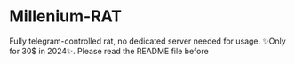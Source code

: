# Millenium-RAT
Fully telegram-controlled rat, no dedicated server needed for usage. ✨Only for 30$ in 2024✨. Please read the README file before
